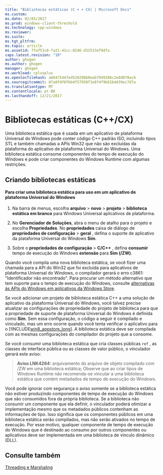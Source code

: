 ```yaml
---
title: "Bibliotecas estáticas (C + + CX) | Microsoft Docs"
ms.custom: 
ms.date: 02/03/2017
ms.prod: windows-client-threshold
ms.technology: cpp-windows
ms.reviewer: 
ms.suite: 
ms.tgt_pltfrm: 
ms.topic: article
ms.assetid: 7faf53c8-fa21-42cc-8246-d32533ef9dfa
caps.latest.revision: "10"
author: ghogen
ms.author: ghogen
manager: ghogen
ms.workload: cplusplus
ms.openlocfilehash: a68475447ed520298b0eab7949386c2e8d078ac6
ms.sourcegitcommit: 8fa8fdf0fbb4f57950f1e8f4f9b81b4d39ec7d7a
ms.translationtype: MT
ms.contentlocale: pt-BR
ms.lasthandoff: 12/21/2017
---
```

# <a name="static-libraries-ccx"></a>Bibliotecas estáticas (C++/CX)
Uma biblioteca estática que é usada em um aplicativo de plataforma Universal do Windows pode conter código C++ padrão ISO, incluindo tipos STL e também chamadas a APIs Win32 que não são excluídas da plataforma do aplicativo de plataforma Universal do Windows. Uma biblioteca estática consome componentes do tempo de execução do Windows e pode criar componentes do Windows Runtime com algumas restrições.  
  
## <a name="creating-static-libraries"></a>Criando bibliotecas estáticas  
  
#### <a name="to-create-a-static-library-for-use-in-a-universal-windows-platform-app"></a>Para criar uma biblioteca estática para uso em um aplicativo de plataforma Universal do Windows  
  
1.  Na barra de menus, escolha **arquivo** > **novo** > **projeto** > **biblioteca estática em branco** para Windows Universal aplicativos de plataforma.  
  
2.  No **Gerenciador de Soluções**, abra o menu de atalho para o projeto e escolha **Propriedades**. No **propriedades** caixa de diálogo de **propriedades de configuração** > **geral** , defina o suporte de aplicativo da plataforma Universal do Windows  **Sim**.  
  
3.  Sobre o **propriedades de configuração** > **C/C++** , defina **consumir** tempo de execução do Windows **extensão** para **Sim (/ZW)**.  
  
 Quando você compila uma nova biblioteca estática, se você fizer uma chamada para a API do Win32 que foi excluída para aplicativos de plataforma Universal do Windows, o compilador gerará o erro c3861: "Identificador não encontrado". Para procurar um método alternativo que tem suporte para o tempo de execução do Windows, consulte [alternativas às APIs do Windows em aplicativos da Windows Store](http://msdn.microsoft.com/en-us/75568012-61e0-41cc-a4df-c698f54f21ec).  
  
 Se você adicionar um projeto de biblioteca estática C++ a uma solução de aplicativo da plataforma Universal do Windows, você talvez precise atualizar as configurações de propriedade do projeto de biblioteca para que a propriedade de suporte de plataforma Universal do Windows é definida como **Sim**. Sem essa configuração, o código a seguir é compilado e vinculado, mas um erro ocorre quando você tenta verificar o aplicativo para o [!INCLUDE[win8_appstore_long](../cppcx/includes/win8-appstore-long-md.md)]. A biblioteca estática deve ser compilada com as mesmas configurações do compilador do projeto que a consome.  
  
 Se você consumir uma biblioteca estática que cria classes públicas `ref` , as classes de interface pública ou as classes de valor público, o vinculador gerará este aviso:  
  
> **Aviso LNK4264:** arquivamento do arquivo de objeto compilado com /ZW em uma biblioteca estática; Observe que ao criar tipos de Windows Runtime não recomenda-se vincular a uma biblioteca estática que contém metadados de tempo de execução do Windows.  
  
 Você pode ignorar com segurança o aviso somente se a biblioteca estática não estiver produzindo componentes de tempo de execução do Windows que são consumidos fora da própria biblioteca. Se a biblioteca não consumir um componente que ela definir, o vinculador poderá otimizar a implementação mesmo que os metadados públicos contenham as informações de tipo. Isso significa que os componentes públicos em uma biblioteca estática serão compilados, mas não serão ativados no tempo de execução. Por esse motivo, qualquer componente de tempo de execução do Windows que é destinado ao consumo por outros componentes ou aplicativos deve ser implementada em uma biblioteca de vínculo dinâmico (DLL).  
  
## <a name="see-also"></a>Consulte também  
 [Threading e Marshaling](../cppcx/threading-and-marshaling-c-cx.md)